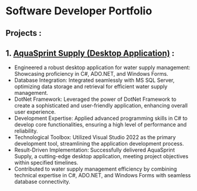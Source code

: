 # Software Developer Portfolio

## Projects :

## 1. [AquaSprint Supply (Desktop Application)]() :
* Engineered a robust desktop application for water supply management: Showcasing proficiency in C#, ADO.NET, and Windows Forms.
* Database Integration: Integrated seamlessly with MS SQL Server, optimizing data storage and retrieval for efficient water supply management.
* DotNet Framework: Leveraged the power of DotNet Framework to create a sophisticated and user-friendly application, enhancing overall user experience.
* Development Expertise: Applied advanced programming skills in C# to develop core functionalities, ensuring a high level of performance and reliability.
* Technological Toolbox: Utilized Visual Studio 2022 as the primary development tool, streamlining the application development process.
* Result-Driven Implementation: Successfully delivered AquaSprint Supply, a cutting-edge desktop application, meeting project objectives within specified timelines.
* Contributed to water supply management efficiency by combining technical expertise in C#, ADO.NET, and Windows Forms with seamless database connectivity.
